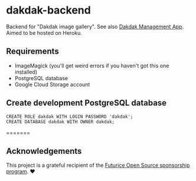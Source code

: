 dakdak-backend
==============

Backend for "Dakdak image gallery". See also [Dakdak Management App](https://github.com/miro/dakdak-mgmt). Aimed to be hosted on Heroku.


## Requirements

* ImageMagick (you'll get weird errors if you haven't got this one installed)
* PostgreSQL database
* Google Cloud Storage account


## Create development PostgreSQL database
	CREATE ROLE dakdak WITH LOGIN PASSWORD 'dakdak';
	CREATE DATABASE dakdak WITH OWNER dakdak;



=======

## Acknowledgements
This project is a grateful recipient of the [Futurice Open Source sponsorship program](http://futurice.com/blog/sponsoring-free-time-open-source-activities). ♥

